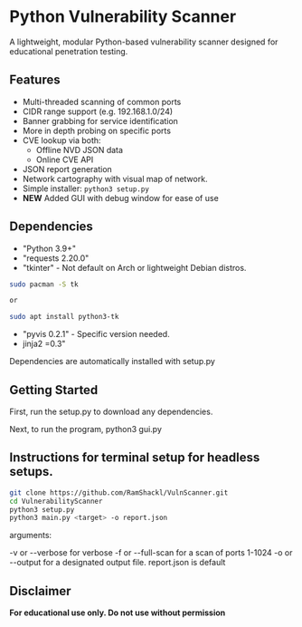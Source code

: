 # Python Vulnerability Scanner

A lightweight, modular Python-based vulnerability scanner designed for educational penetration testing.

## Features
- Multi-threaded scanning of common ports
- CIDR range support (e.g. 192.168.1.0/24)
- Banner grabbing for service identification
- More in depth probing on specific ports
- CVE lookup via both:
    - Offline NVD JSON data
    - Online CVE API
- JSON report generation
- Network cartography with visual map of network.
- Simple installer: `python3 setup.py`
- **NEW** Added GUI with debug window for ease of use

## Dependencies
- "Python 3.9+"
- "requests 2.20.0"
- "tkinter" - Not default on Arch or lightweight Debian distros.
```bash
sudo pacman -S tk 

or

sudo apt install python3-tk
```
- "pyvis 0.2.1" - Specific version needed.
- jinja2 =0.3"

Dependencies are automatically installed with setup.py

## Getting Started

First, run the setup.py to download any dependencies.

Next, to run the program, python3 gui.py

## Instructions for terminal setup for headless setups.

```bash
git clone https://github.com/RamShackl/VulnScanner.git
cd VulnerabilityScanner
python3 setup.py
python3 main.py <target> -o report.json
```

arguments:

-v or --verbose for verbose
-f or --full-scan for a scan of ports 1-1024
-o or --output for a designated output file. report.json is default

## Disclaimer
**For educational use only. Do not use without permission**